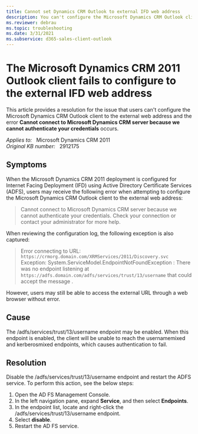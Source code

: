 ```yaml
---
title: Cannot set Dynamics CRM Outlook to external IFD web address
description: You can't configure the Microsoft Dynamics CRM Outlook client to the external web address. Provides a resolution.
ms.reviewer: debrau
ms.topic: troubleshooting
ms.date: 3/31/2021
ms.subservice: d365-sales-client-outlook
---
```

# The Microsoft Dynamics CRM 2011 Outlook client fails to configure to the external IFD web address

This article provides a resolution for the issue that users can't configure the Microsoft Dynamics CRM Outlook client to the external web address and the error **Cannot connect to Microsoft Dynamics CRM server because we cannot authenticate your credentials** occurs.

_Applies to:_ &nbsp; Microsoft Dynamics CRM 2011  
_Original KB number:_ &nbsp; 2912175

## Symptoms

When the Microsoft Dynamics CRM 2011 deployment is configured for Internet Facing Deployment (IFD) using Active Directory Certificate Services (ADFS), users may receive the following error when attempting to configure the Microsoft Dynamics CRM Outlook client to the external web address:

> Cannot connect to Microsoft Dynamics CRM server because we cannot authenticate your credentials. Check your connection or contact your administrator for more help.  

When reviewing the configuration log, the following exception is also captured:

> Error connecting to URL: `https://crmorg.domain.com/XRMServices/2011/Discovery.svc` Exception: System.ServiceModel.EndpointNotFoundException : There was no endpoint listening at `https://adfs.domain.com/adfs/services/trust/13/username` that could accept the message .

However, users may still be able to access the external URL through a web browser without error.

## Cause

The /adfs/services/trust/13/username endpoint may be enabled. When this endpoint is enabled, the client will be unable to reach the usernamemixed and kerberosmixed endpoints, which causes authentication to fail.

## Resolution

Disable the /adfs/services/trust/13/username endpoint and restart the ADFS service. To perform this action, see the below steps:

1. Open the AD FS Management Console.
2. In the left navigation pane, expand **Service**, and then select **Endpoints**.
3. In the endpoint list, locate and right-click the /adfs/services/trust/13/username endpoint.
4. Select **disable**.
5. Restart the AD FS service.
